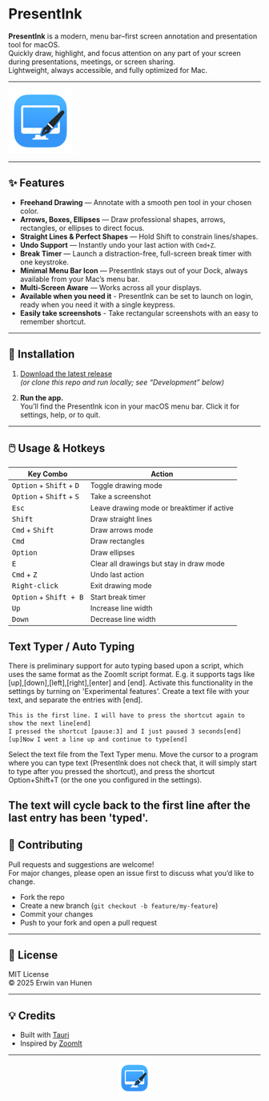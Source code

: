 # PresentInk

**PresentInk** is a modern, menu bar–first screen annotation and presentation tool for macOS.  
Quickly draw, highlight, and focus attention on any part of your screen during presentations, meetings, or screen sharing.  
Lightweight, always accessible, and fully optimized for Mac.

---

![PresentInk Logo](icons/presentink.iconset/icon_128x128.png) <!-- Add your logo image here -->

---

## ✨ Features

- **Freehand Drawing** — Annotate with a smooth pen tool in your chosen color.
- **Arrows, Boxes, Ellipses** — Draw professional shapes, arrows, rectangles, or ellipses to direct focus.
- **Straight Lines & Perfect Shapes** — Hold Shift to constrain lines/shapes.
- **Undo Support** — Instantly undo your last action with `Cmd+Z`.
- **Break Timer** — Launch a distraction-free, full-screen break timer with one keystroke.
- **Minimal Menu Bar Icon** — PresentInk stays out of your Dock, always available from your Mac’s menu bar.
- **Multi-Screen Aware** — Works across all your displays.
- **Available when you need it** - PresentInk can be set to launch on login, ready when you need it with a single keypress.
- **Easily take screenshots** - Take rectangular screenshots with an easy to remember shortcut. 


---

## 🚀 Installation

1. [Download the latest release](https://github.com/erwinvanhunen/presentink/releases)  
   *(or clone this repo and run locally; see “Development” below)*

2. **Run the app.**  
   You’ll find the PresentInk icon in your macOS menu bar. Click it for settings, help, or to quit.

---

## 🖱️ Usage & Hotkeys

| Key Combo                          | Action                        |
|-------------------------------------|-------------------------------|
| <kbd>Option</kbd> + <kbd>Shift</kbd> + <kbd>D</kdb>     | Toggle drawing mode         |
| <kbd>Option</kbd> + <kbd>Shift</kbd> + <kbd>S</kdb>     | Take a screenshot         |
 <kbd>Esc</kdb>     | Leave drawing mode or breaktimer if active        |
| <kbd>Shift</kbd>     | Draw straight lines            |
| <kbd>Cmd</kbd> + <kbd>Shift</kbd>      | Draw arrows mode              |
| <kbd>Cmd</kbd>     | Draw rectangles          |
| <kbd>Option</kbd>  | Draw ellipses |
| <kbd>E</kdb> | Clear all drawings but stay in draw mode |
| <kbd>Cmd</kbd> + <kbd>Z</kbd>      | Undo last action              |
| <kbd>Right-click</kbd>              | Exit drawing mode             |
| <kbd>Option</kbd> + <kbd>Shift</kdb> + <kdb>B</kdb>                     | Start break timer     |
| <kbd>Up</kbd> | Increase line width    |
| <kbd>Down</kbd> | Decrease line width    |

## Text Typer / Auto Typing
There is preliminary support for auto typing based upon a script, which uses the same format as the ZoomIt script format. E.g. it supports tags like [up],[down],[left],[right],[enter] and [end]. Activate this functionality in the settings by turning on 'Experimental features'. Create a text file with your text, and separate the entries with [end].

```
This is the first line. I will have to press the shortcut again to show the next line[end]
I pressed the shortcut [pause:3] and I just paused 3 seconds[end]
[up]Now I went a line up and continue to type[end]
```
Select the text file from the Text Typer menu. Move the cursor to a program where you can type text (PresentInk does not check that, it will simply start to type after you pressed the shortcut), and press the shortcut Option+Shift+T (or the one you configured in the settings).

The text will cycle back to the first line after the last entry has been 'typed'. 
---

## 🤝 Contributing

Pull requests and suggestions are welcome!  
For major changes, please open an issue first to discuss what you’d like to change.

- Fork the repo
- Create a new branch (`git checkout -b feature/my-feature`)
- Commit your changes
- Push to your fork and open a pull request

---

## 📄 License

MIT License  
© 2025 Erwin van Hunen

---

## 💡 Credits

- Built with [Tauri](https://v2.tauri.app/)
- Inspired by [ZoomIt](https://docs.microsoft.com/en-us/sysinternals/downloads/zoomit)

---

<p align="center"><img src="icons/presentink.iconset/icon_128x128.png" alt="PresentInk logo" width="64"></p>